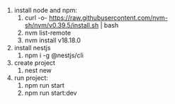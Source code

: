 1. install node and npm:
   1. curl -o- https://raw.githubusercontent.com/nvm-sh/nvm/v0.39.5/install.sh | bash
   2. nvm list-remote
   3. nvm install v18.18.0
2. install nestjs
   1. npm i -g @nestjs/cli
3. create project
   1. nest new
4. run project:
   1. npm run start
   2. npm run start:dev